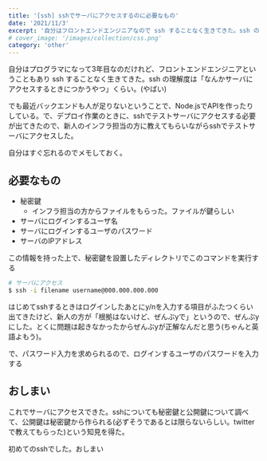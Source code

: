 ```yaml
---
title: '[ssh] sshでサーバにアクセスするのに必要なもの'
date: '2021/11/3'
excerpt: '自分はフロントエンドエンジニアなので ssh することなく生きてきた。ssh の理解度は「なんかサーバにアクセスするときにつかうやつ」くらい。(やばい)'
# cover_image: '/images/collection/css.png'
category: 'other'
---
```


自分はプログラマになって3年目なのだけれど、フロントエンドエンジニアということもあり ssh することなく生きてきた。ssh の理解度は「なんかサーバにアクセスするときにつかうやつ」くらい。(やばい)

でも最近バックエンドも人が足りないということで、Node.jsでAPIを作ったりしている。で、デプロイ作業のときに、sshでテストサーバにアクセスする必要が出てきたので、新人のインフラ担当の方に教えてもらいながらsshでテストサーバにアクセスした。

自分はすぐ忘れるのでメモしておく。

## 必要なもの
  - 秘密鍵
      - インフラ担当の方からファイルをもらった。ファイルが鍵らしい
  - サーバにログインするユーザ名
  - サーバにログインするユーザのパスワード
  - サーバのIPアドレス

この情報を持った上で、秘密鍵を設置したディレクトリでこのコマンドを実行する

```bash
# サーバにアクセス
$ ssh -i filename username@000.000.000.000
```

はじめてsshするときはログインしたあとにy/nを入力する項目がふたつくらい出てきたけど、新人の方が「根拠はないけど、ぜんぶyで」というので、ぜんぶyにした。とくに問題は起きなかったからぜんぶyが正解なんだと思う(ちゃんと英語よもう)。

で、パスワード入力を求められるので、ログインするユーザのパスワードを入力する

## おしまい
これでサーバにアクセスできた。sshについても秘密鍵と公開鍵について調べて、公開鍵は秘密鍵から作られる(必ずそうであるとは限らないらしい。twitterで教えてもらった)という知見を得た。

初めてのsshでした。おしまい